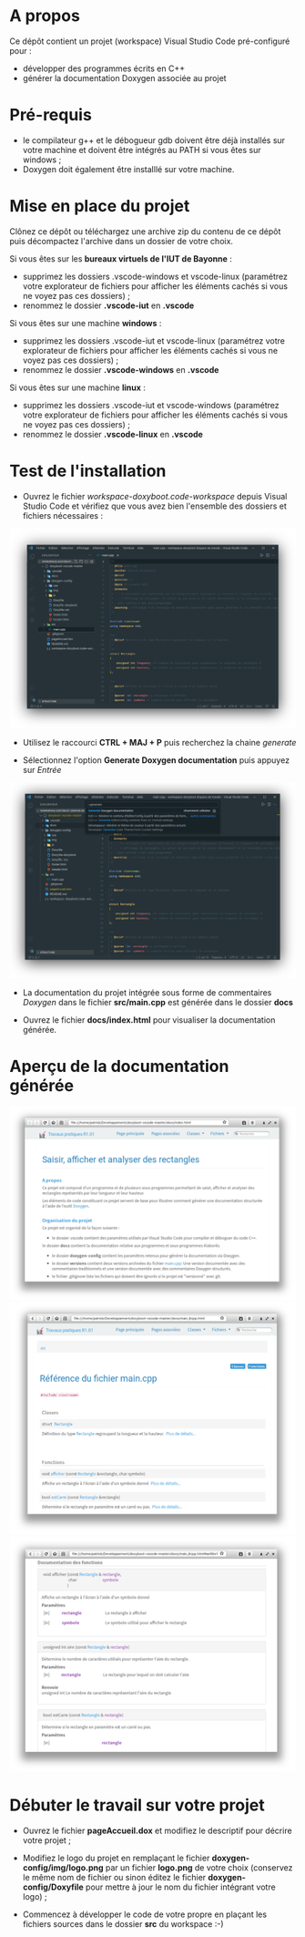 # A propos
Ce dépôt contient un projet (workspace) Visual Studio Code pré-configuré pour :
- développer des programmes écrits en C++
- générer la documentation Doxygen associée au projet

# Pré-requis
- le compilateur g++ et le débogueur gdb doivent être déjà installés sur votre machine et doivent être intégrés au PATH si vous êtes sur windows ;
- Doxygen doit également être installlé sur votre machine.

# Mise en place du projet

Clônez ce dépôt ou téléchargez une archive zip du contenu de ce dépôt puis décompactez l'archive dans un dossier de votre choix.

Si vous êtes sur les **bureaux virtuels de l'IUT de Bayonne** :

- supprimez les dossiers .vscode-windows et vscode-linux (paramétrez votre explorateur de fichiers pour afficher les éléments cachés si vous ne voyez pas ces dossiers) ;
- renommez le dossier **.vscode-iut** en **.vscode**


Si vous êtes sur une machine **windows** :

- supprimez les dossiers .vscode-iut et vscode-linux (paramétrez votre explorateur de fichiers pour afficher les éléments cachés si vous ne voyez pas ces dossiers) ;
- renommez le dossier **.vscode-windows** en **.vscode**

Si vous êtes sur une machine **linux** :

- supprimez les dossiers .vscode-iut et vscode-windows (paramétrez votre explorateur de fichiers pour afficher les éléments cachés si vous ne voyez pas ces dossiers) ;
- renommez le dossier **.vscode-linux** en **.vscode**


# Test de l'installation

- Ouvrez le fichier *workspace-doxyboot.code-workspace* depuis Visual Studio Code et vérifiez que vous avez bien l'ensemble des dossiers et fichiers nécessaires :

 <img src="https://raw.githubusercontent.com/patrick-etcheverry/doxyboot-vscode/master/screenshots/projet-dans-vscode.png?token=AI5MUUBBSVPDYSODDCHCY23BTFMNE"> 



- Utilisez le raccourci **CTRL + MAJ + P** puis recherchez la chaine *generate* 


-  Sélectionnez  l'option **Generate Doxygen documentation** puis appuyez sur *Entrée*


 <img src="https://raw.githubusercontent.com/patrick-etcheverry/doxyboot-vscode/master/screenshots/appel-commande-generation-doc.png?token=AI5MUUEDZMZQZCNGG5AYQ6TBTFMSA"> 



- La documentation du projet intégrée sous forme de commentaires *Doxygen* dans le fichier **src/main.cpp** est générée dans le dossier **docs**

- Ouvrez le fichier **docs/index.html** pour visualiser la documentation générée.


# Aperçu de la documentation générée

 <img src="https://raw.githubusercontent.com/patrick-etcheverry/doxyboot-vscode/master/screenshots/rendu-doc-html-1.png?token=AI5MUUGT24BWQZ2VVVAC2JDBTFMWK"> 

 <img src="https://raw.githubusercontent.com/patrick-etcheverry/doxyboot-vscode/master/screenshots/rendu-doc-html-2.png?token=AI5MUUCG3STC47DFLT6ZQZ3BTFMYG"> 

 <img src="https://raw.githubusercontent.com/patrick-etcheverry/doxyboot-vscode/master/screenshots/rendu-doc-html-3.png?token=AI5MUUE4DFLTT4RG6CDJV3LBTFM2I"> 


# Débuter le travail sur votre projet

- Ouvrez le fichier **pageAccueil.dox** et modifiez le descriptif pour décrire votre projet ;

- Modifiez le logo du projet en remplaçant le fichier **doxygen-config/img/logo.png** par un fichier **logo.png** de votre choix (conservez le même nom de fichier ou sinon éditez le fichier **doxygen-config/Doxyfile** pour mettre à jour le nom du fichier intégrant votre logo) ;

- Commencez à développer le code de votre propre en plaçant les fichiers sources dans le dossier **src** du workspace :-)


